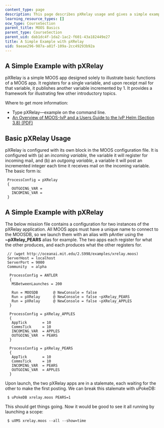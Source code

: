 ```yaml
---
content_type: page
description: This page describes pXRelay usage and gives a simple example with pXRelay.
learning_resource_types: []
ocw_type: CourseSection
parent_title: MOOS Basics
parent_type: CourseSection
parent_uid: dab1dc4f-1da2-1ac2-f601-43a182449e27
title: A Simple Example with pXRelay
uid: 9aeae296-987a-a81f-109a-2cc49293b92a
---
```


A Simple Example with pXRelay
-----------------------------

pXRelay is a simple MOOS app designed solely to illustrate basic functions of a MOOS app. It registers for a single variable, and upon receipt mail for that variable, it publishes another variable incremented by 1. It provides a framework for illustrating few other introductory topics.

Where to get more information:

*   Type pXRelay—example on the command line.
*   [An Overview of MOOS-IvP and a Users Guide to the IvP Helm (Section 3.8) (PDF)](http://oceanai.mit.edu/moos-ivp-pdf/moosivp-helm.pdf)

Basic pXRelay Usage
-------------------

pXRelay is configured with its own block in the MOOS configuration file. It is configured with (a) an _incoming variable_, the variable it will register for incoming mail, and (b) an _outgoing variable_, a variable it will post an incremented integer each time it receives mail on the incoming variable. The basic form is:

```
 ProcessConfig = pXRelay
 {
   OUTGOING_VAR = 
   INCOMING_VAR = 
 } 
```

A Simple Example with pXRelay
-----------------------------

The below mission file contains a configuration for two instances of the pXRelay application. All MOOS apps must have a unique name to connect to the MOOSDB, so we launch them with an alias with pAntler using the **~pXRelay\_PEARS** alias for example. The two apps each register for what the other produces, and each produces what the other registers for.

```
 // (wget http://oceanai.mit.edu/2.S998/examples/xrelay.moos)
 ServerHost = localhost
 ServerPort = 9000
 Community  = alpha

  ProcessConfig = ANTLER
  {
   MSBetweenLaunches = 200

   Run = MOOSDB       @ NewConsole = false
   Run = pXRelay      @ NewConsole = false ~pXRelay_PEARS
   Run = pXRelay      @ NewConsole = false ~pXRelay_APPLES
  }

  ProcessConfig = pXRelay_APPLES
  {
   AppTick       = 10
   CommsTick     = 10
   INCOMING_VAR  = APPLES
   OUTGOING_VAR  = PEARS
  }

  ProcessConfig = pXRelay_PEARS
  {
   AppTick       = 10
   CommsTick     = 10
   INCOMING_VAR  = PEARS
   OUTGOING_VAR  = APPLES
  } 
```

Upon launch, the two pXRelay apps are in a stalemate, each waiting for the other to make the first posting. We can break this stalemate with uPokeDB:

```
 $ uPokeDB xrelay.moos PEARS=1 
```

This should get things going. Now it would be good to see it all running by launching a scope:

```
 $ uXMS xrelay.moos --all --show=time 
```
